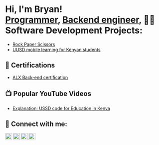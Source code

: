 <h1>Hi, I'm Bryan! <br/><a href="https://github.com/joshmadakor1">Programmer</a>, 
  <a href="https://www.linkedin.com/in/joshmadakor/">Backend engineer</a>, <a 

<h2>👨‍💻 Software Development Projects:</h2>

- [Rock Paper Scissors](https://github.com/Bryan-Mukera/RockPaperSciccors/blob/main/README.md) 
- [UUSD mobile learning for Kenyan students](https://github.com/Bryan-Mukera/RockPaperSciccors/blob/main/README.md) 

<h2> 📄 Certifications</h2>

 - [ALX Back-end certification](https://github.com/joshmadakor1/4chan-Image-Analysis-Middleware-C964) 
 
<h2>📺 Popular YouTube Videos</h2>


- [Explanation: USSD code for Education in Kenya](https://www.youtube.com/watch?v=uHy3oM7NnoU)


<h2> 🤳 Connect with me:</h2>

[<img align="left" alt="JoshMadakor | YouTube" width="22px" src="https://cdn.jsdelivr.net/npm/simple-icons@v3/icons/youtube.svg" />][youtube]
[<img align="left" alt="JoshMadakor | Twitter" width="22px" src="https://cdn.jsdelivr.net/npm/simple-icons@v3/icons/twitter.svg" />][twitter]
[<img align="left" alt="JoshMadakor | LinkedIn" width="22px" src="https://cdn.jsdelivr.net/npm/simple-icons@v3/icons/linkedin.svg" />][linkedin]
[<img align="left" alt="JoshMadakor | Instagram" width="22px" src="https://cdn.jsdelivr.net/npm/simple-icons@v3/icons/instagram.svg" />][instagram]

[twitter]: https://twitter.com/joshmadakor
[youtube]: https://www.youtube.com/c/joshmadakor
[instagram]: https://www.instagram.com/joshmadakor/
[linkedin]: https://linkedin.com/in/joshmadakor

<!--
**joshmadakor1/joshmadakor1** is a ✨ _special_ ✨ repository because its `README.md` (this file) appears on your GitHub profile.

Here are some ideas to get you started:

- 🔭 I’m currently working on ...
- 🌱 I’m currently learning ...
- 👯 I’m looking to collaborate on ...
- 🤔 I’m looking for help with ...
- 💬 Ask me about ...
- 📫 How to reach me: ...
- 😄 Pronouns: ...
- ⚡ Fun fact: ...
-->
